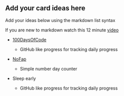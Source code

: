 ## Add your card ideas here

Add your ideas below using the markdown list syntax

If you are new to markdown watch this 12 minute [video](https://www.youtube.com/watch?v=eJojC3lSkwg)

- [100DaysOfCode](https://www.100daysofcode.com/)
  - GitHub like progress for tracking daily progress
  
- [NoFap](https://www.reddit.com/r/NoFap/)
  - Simple number day counter
  
- Sleep early
  - GitHub like progress for tracking daily progress

